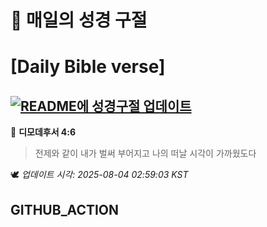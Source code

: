 # 🙏 매일의 성경 구절
# [Daily Bible verse]
## [![README에 성경구절 업데이트](https://github.com/DONGSUKA/first_test/actions/workflows/update-readme-bible.yml/badge.svg)](https://github.com/DONGSUKA/first_test/actions/workflows/update-readme-bible.yml)
<!-- START_BIBLE_VERSE -->
📖 **디모데후서 4:6**
> 전제와 같이 내가 벌써 부어지고 나의 떠날 시각이 가까웠도다

🕊️ _업데이트 시각: 2025-08-04 02:59:03 KST_
  <!-- END_BIBLE_VERSE -->
## GITHUB_ACTION
